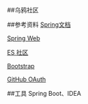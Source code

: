 ##乌鸦社区

##参考资料
[Spring文档](https://spring.io/guides)

[Spring Web](https://spring.io/guides/gs/serving-web-content/)

[ES 社区](https://elasticsearch.cn/)

[Bootstrap](https://v3.bootcss.com/getting-started/)

[GitHub OAuth](https://developer.github.com/apps/building-oauth-apps/creating-an-oauth-app/)

##工具
Spring Boot、IDEA